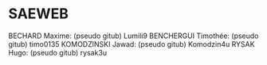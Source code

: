 # SAEWEB
BECHARD Maxime: (pseudo gitub) Lumili9
BENCHERGUI Timothée: (pseudo gitub) timo0135
KOMODZINSKI Jawad: (pseudo gitub) Komodzin4u
RYSAK Hugo: (pseudo gitub) rysak3u

